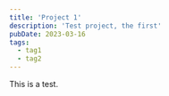 ```yaml
---
title: 'Project 1'
description: 'Test project, the first'
pubDate: 2023-03-16
tags:
  - tag1
  - tag2
---
```


This is a test.
